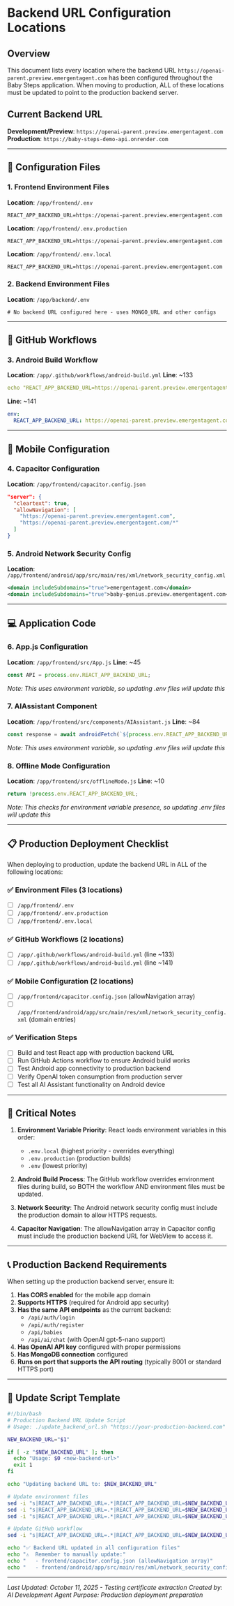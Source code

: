 # Backend URL Configuration Locations

## Overview
This document lists every location where the backend URL `https://openai-parent.preview.emergentagent.com` has been configured throughout the Baby Steps application. When moving to production, ALL of these locations must be updated to point to the production backend server.

## Current Backend URL
**Development/Preview**: `https://openai-parent.preview.emergentagent.com`
**Production**: `https://baby-steps-demo-api.onrender.com`

---

## 🔧 Configuration Files

### 1. Frontend Environment Files
**Location**: `/app/frontend/.env`
```
REACT_APP_BACKEND_URL=https://openai-parent.preview.emergentagent.com
```

**Location**: `/app/frontend/.env.production` 
```
REACT_APP_BACKEND_URL=https://openai-parent.preview.emergentagent.com
```

**Location**: `/app/frontend/.env.local`
```
REACT_APP_BACKEND_URL=https://openai-parent.preview.emergentagent.com
```

### 2. Backend Environment Files
**Location**: `/app/backend/.env`
```
# No backend URL configured here - uses MONGO_URL and other configs
```

---

## 🤖 GitHub Workflows

### 3. Android Build Workflow
**Location**: `/app/.github/workflows/android-build.yml`
**Line**: ~133
```yaml
echo "REACT_APP_BACKEND_URL=https://openai-parent.preview.emergentagent.com" > .env.production
```

**Line**: ~141
```yaml
env:
  REACT_APP_BACKEND_URL: https://openai-parent.preview.emergentagent.com
```

---

## 📱 Mobile Configuration

### 4. Capacitor Configuration
**Location**: `/app/frontend/capacitor.config.json`
```json
"server": {
  "cleartext": true,
  "allowNavigation": [
    "https://openai-parent.preview.emergentagent.com",
    "https://openai-parent.preview.emergentagent.com/*"
  ]
}
```

### 5. Android Network Security Config
**Location**: `/app/frontend/android/app/src/main/res/xml/network_security_config.xml`
```xml
<domain includeSubdomains="true">emergentagent.com</domain>
<domain includeSubdomains="true">baby-genius.preview.emergentagent.com</domain>
```

---

## 💻 Application Code

### 6. App.js Configuration
**Location**: `/app/frontend/src/App.js`
**Line**: ~45
```javascript
const API = process.env.REACT_APP_BACKEND_URL;
```
*Note: This uses environment variable, so updating .env files will update this*

### 7. AIAssistant Component
**Location**: `/app/frontend/src/components/AIAssistant.js`
**Line**: ~84
```javascript
const response = await androidFetch(`${process.env.REACT_APP_BACKEND_URL}/api/ai/chat`, {
```
*Note: This uses environment variable, so updating .env files will update this*

### 8. Offline Mode Configuration
**Location**: `/app/frontend/src/offlineMode.js`
**Line**: ~10
```javascript
return !process.env.REACT_APP_BACKEND_URL;
```
*Note: This checks for environment variable presence, so updating .env files will update this*

---

## 📋 Production Deployment Checklist

When deploying to production, update the backend URL in ALL of the following locations:

### ✅ Environment Files (3 locations)
- [ ] `/app/frontend/.env`
- [ ] `/app/frontend/.env.production`
- [ ] `/app/frontend/.env.local`

### ✅ GitHub Workflows (2 locations)
- [ ] `/app/.github/workflows/android-build.yml` (line ~133)
- [ ] `/app/.github/workflows/android-build.yml` (line ~141)

### ✅ Mobile Configuration (2 locations)
- [ ] `/app/frontend/capacitor.config.json` (allowNavigation array)
- [ ] `/app/frontend/android/app/src/main/res/xml/network_security_config.xml` (domain entries)

### ✅ Verification Steps
- [ ] Build and test React app with production backend URL
- [ ] Run GitHub Actions workflow to ensure Android build works
- [ ] Test Android app connectivity to production backend
- [ ] Verify OpenAI token consumption from production server
- [ ] Test all AI Assistant functionality on Android device

---

## 🚨 Critical Notes

1. **Environment Variable Priority**: React loads environment variables in this order:
   - `.env.local` (highest priority - overrides everything)
   - `.env.production` (production builds)
   - `.env` (lowest priority)

2. **Android Build Process**: The GitHub workflow overrides environment files during build, so BOTH the workflow AND environment files must be updated.

3. **Network Security**: The Android network security config must include the production domain to allow HTTPS requests.

4. **Capacitor Navigation**: The allowNavigation array in Capacitor config must include the production backend URL for WebView to access it.

---

## 📞 Production Backend Requirements

When setting up the production backend server, ensure it:

1. **Has CORS enabled** for the mobile app domain
2. **Supports HTTPS** (required for Android app security)
3. **Has the same API endpoints** as the current backend:
   - `/api/auth/login`
   - `/api/auth/register`
   - `/api/babies`
   - `/api/ai/chat` (with OpenAI gpt-5-nano support)
4. **Has OpenAI API key** configured with proper permissions
5. **Has MongoDB connection** configured
6. **Runs on port that supports the API routing** (typically 8001 or standard HTTPS port)

---

## 🔄 Update Script Template

```bash
#!/bin/bash
# Production Backend URL Update Script
# Usage: ./update_backend_url.sh "https://your-production-backend.com"

NEW_BACKEND_URL="$1"

if [ -z "$NEW_BACKEND_URL" ]; then
  echo "Usage: $0 <new-backend-url>"
  exit 1
fi

echo "Updating backend URL to: $NEW_BACKEND_URL"

# Update environment files
sed -i "s|REACT_APP_BACKEND_URL=.*|REACT_APP_BACKEND_URL=$NEW_BACKEND_URL|g" frontend/.env
sed -i "s|REACT_APP_BACKEND_URL=.*|REACT_APP_BACKEND_URL=$NEW_BACKEND_URL|g" frontend/.env.production
sed -i "s|REACT_APP_BACKEND_URL=.*|REACT_APP_BACKEND_URL=$NEW_BACKEND_URL|g" frontend/.env.local

# Update GitHub workflow
sed -i "s|REACT_APP_BACKEND_URL=.*|REACT_APP_BACKEND_URL=$NEW_BACKEND_URL|g" .github/workflows/android-build.yml

echo "✅ Backend URL updated in all configuration files"
echo "⚠️  Remember to manually update:"
echo "   - frontend/capacitor.config.json (allowNavigation array)"
echo "   - frontend/android/app/src/main/res/xml/network_security_config.xml (domain entries)"
```

---

*Last Updated: October 11, 2025 - Testing certificate extraction*
*Created by: AI Development Agent*
*Purpose: Production deployment preparation*